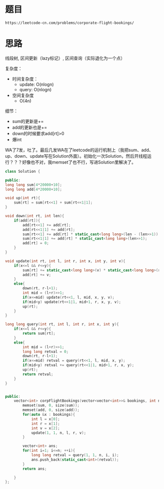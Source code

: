 # 题目
`https://leetcode-cn.com/problems/corporate-flight-bookings/`


# 思路
线段树, 区间更新（lazy标记）, 区间查询（实际退化为一个点）  

复杂度：
- 时间复杂度：
  - update: O(nlogn)  
  - query: O(nlogn)
- 空间复杂度
  - O(4n)

细节：
- sum的更新是+=
- add的更新也是+=
- down的时候要求add[rt]>0
- 爆int

WA了7发，吐了。最后几发WA在了leetcode的运行机制上（我把sum、add、up、down、update写在Solution外面）。初始化一次Solution，然后开线程运行？？？好像也不对，我memset了也不行，写进Solution里解决了。  

```cpp
class Solution {

public:
long long sum[4*20000+10];
long long add[4*20000+10];

void up(int rt){
    sum[rt] = sum[rt<<1] + sum[rt<<1|1];
}

void down(int rt, int len){
    if(add[rt]){
        add[rt<<1] += add[rt];
        add[rt<<1|1] += add[rt];
        sum[rt<<1] += add[rt] * static_cast<long long>(len - (len>>1));
        sum[rt<<1|1] += add[rt] * static_cast<long long>(len>>1);
        add[rt] = 0;
    }
}

void update(int rt, int l, int r, int x, int y, int v){
    if(x<=l && r<=y){
        sum[rt] += static_cast<long long>(v) * static_cast<long long>(r-l+1);
        add[rt] += v;
    }
    else{
        down(rt, r-l+1);
        int mid = (l+r)>>1;
        if(x<=mid) update(rt<<1, l, mid, x, y, v);
        if(mid<y) update(rt<<1|1, mid+1, r, x, y, v);
        up(rt);
    }
}

long long query(int rt, int l, int r, int x, int y){
    if(x<=l && r<=y){
        return sum[rt];
    }
    else{
        int mid = (l+r)>>1;
        long long retval = 0;
        down(rt, r-l+1);
        if(x<=mid) retval = query(rt<<1, l, mid, x, y);
        if(mid<y) retval += query(rt<<1|1, mid+1, r, x, y);
        up(rt);
        return retval;
    }
}


public:
    vector<int> corpFlightBookings(vector<vector<int>>& bookings, int n) {
        memset(sum, 0, size(sum));
        memset(add, 0, size(add));
        for(auto &x : bookings){
            int l = x[0];
            int r = x[1];
            int v = x[2];
            update(1, 1, n, l, r, v);
        }

        vector<int> ans;
        for(int i=1; i<=n; ++i){
            long long retval = query(1, 1, n, i, i);
            ans.push_back(static_cast<int>(retval));
        }
        return ans;

    }
};
```

